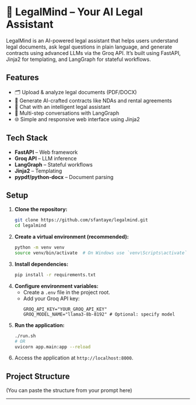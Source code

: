# 🧠 LegalMind – Your AI Legal Assistant

LegalMind is an AI-powered legal assistant that helps users understand legal documents, ask legal questions in plain language, and generate contracts using advanced LLMs via the Groq API. It’s built using FastAPI, Jinja2 for templating, and LangGraph for stateful workflows.

## Features

- 🗂️ Upload & analyze legal documents (PDF/DOCX)
- 🧾 Generate AI-crafted contracts like NDAs and rental agreements
- 🤖 Chat with an intelligent legal assistant
- 🔁 Multi-step conversations with LangGraph
- 🌐 Simple and responsive web interface using Jinja2

## Tech Stack

- **FastAPI** – Web framework
- **Groq API** – LLM inference
- **LangGraph** – Stateful workflows
- **Jinja2** – Templating
- **pypdf/python-docx** – Document parsing

## Setup

1.  **Clone the repository:**
    ```bash
    git clone https://github.com/sfantaye/legalmind.git
    cd legalmind
    ```
2.  **Create a virtual environment (recommended):**
    ```bash
    python -m venv venv
    source venv/bin/activate  # On Windows use `venv\Scripts\activate`
    ```
3.  **Install dependencies:**
    ```bash
    pip install -r requirements.txt
    ```
4.  **Configure environment variables:**
    - Create a `.env` file in the project root.
    - Add your Groq API key:
      ```env
      GROQ_API_KEY="YOUR_GROQ_API_KEY"
      GROQ_MODEL_NAME="llama3-8b-8192" # Optional: specify model
      ```
5.  **Run the application:**
    ```bash
    ./run.sh
    # OR
    uvicorn app.main:app --reload
    ```
6.  Access the application at `http://localhost:8000`.

## Project Structure

(You can paste the structure from your prompt here)

---
